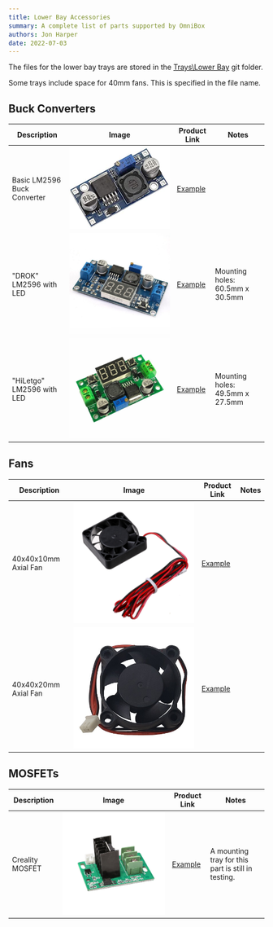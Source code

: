 ```yaml
---
title: Lower Bay Accessories
summary: A complete list of parts supported by OmniBox
authors: Jon Harper
date: 2022-07-03
---
```


The files for the lower bay trays are stored in the [Trays\Lower Bay][7] git folder.

Some trays include space for 40mm fans. This is specified in the file name.

## Buck Converters

| Description | Image | Product Link | Notes |
|----|---|---|---|
| Basic LM2596 Buck Converter | ![img](img/parts/lm2596.jpg) | [Example][1] | |
| "DROK" LM2596 with LED       | ![img](img/parts/lm2596_led.jpg) | [Example][2] | Mounting holes: 60.5mm x 30.5mm |
| "HiLetgo" LM2596 with LED | ![img](img/parts/lm2596_led_2.jpg) | [Example][3] | Mounting holes: 49.5mm x 27.5mm |

## Fans

| Description | Image | Product Link | Notes |
|---|---|---|---|
| 40x40x10mm Axial Fan | ![img](img/parts/fan_4010.jpg) | [Example][4] | |
| 40x40x20mm Axial Fan | ![img](img/parts/fan_4020.jpg) | [Example][5] | |

## MOSFETs

| Description | Image | Product Link | Notes |
|---|---|---|---|
| Creality MOSFET | ![img](img/parts/mosfet_creality.jpeg) | [Example][6] | A mounting tray for this part is still in testing. |


[1]: https://www.amazon.com/Valefod-Efficiency-Voltage-Regulator-Converter/dp/B076H3XHXP
[2]: https://www.amazon.com/Converter-DROK-Transformer-Regulator-Stabilizer/dp/B00JUFJ1GA
[3]: https://www.amazon.com/HiLetgo-Step-down-Converter-1-25-37V-Voltmeter/dp/B00LSEBYHU/
[4]: https://www.amazon.com/WINSINN-Ender-Upgrade-Bearing-CR-10S/dp/B08R9JRTCT/
[5]: https://www.amazon.com/Wathai-40x40x20mm-40mm-Burshless-Cooling/dp/B07PYWVPMY
[6]: https://www.tinymachines3d.com/products/crmfet
[7]: https://github.com/jon-harper/OmniBox/tree/main/Trays/Lower%20Bay